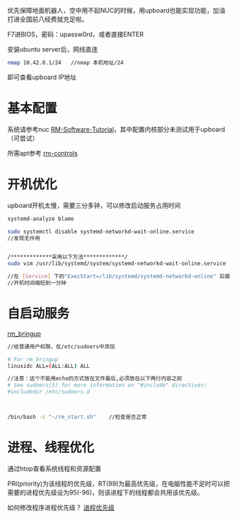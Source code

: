 优先保障地面机器人，空中用不起NUC的时候，用upboard也能实现功能，加油打进全国前八经费就充足啦。


F7进BIOS，密码：upassw0rd，或者直接ENTER

安装ubuntu server后，网线直连
```bash
nmap 10.42.0.1/24	//nmap 本机地址/24
```
即可查看upboard IP地址


# 基本配置
系统请参考nuc [RM-Software-Tutorial](https://gdut-dynamic-x.github.io/RM-Software-Tutorial/#/quick_start/installation)，其中配置内核部分未测试用于upboard（可尝试）

所需apt参考 [rm-controls](https://rm-control-docs.netlify.app/en/quick_start/rm-controls_101)



# 开机优化
upboard开机太慢，需要三分多钟，可以修改启动服务占用时间
```bash
systemd-analyze blame

sudo systemctl disable systemd-networkd-wait-online.service
//发现无作用


/*************采用以下方法*************/
sudo vim /usr/lib/systemd/system/systemd-networkd-wait-online.service

//在 [Service] 下的"ExecStart=/lib/systemd/systemd-networkd-online" 后面添加 " --timeout=5"
//开机时间缩短到一分钟
```


# 自启动服务
[rm_bringup](https://github.com/rm-controls/rm_bringup)

```bash
//给普通用户权限，在/etc/sudoers中添加

# For rm_bringup
linuxidc ALL=(ALL:ALL) ALL

//注意：这个不能用echo的方式放在文件最后,必须放在以下两行内容之前
# See sudoers(5) for more information on "#include" directives:
#includedir /etc/sudoers.d



/bin/bash -c "~/rm_start.sh"	//检查是否正常

```


# 进程、线程优化
通过htop查看系统线程和资源配置

PRI(priority)为该线程的优先级，RT(99)为最高优先级，在电脑性能不足时可以把需要的进程优先级设为95(-96)，则该进程下的线程都会共用该优先级。

如何修改程序进程优先级？
[进程优先级](https://linux.cn/article-7325-1.html)